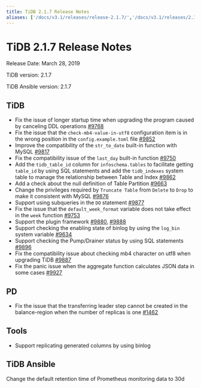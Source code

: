 ```yaml
---
title: TiDB 2.1.7 Release Notes
aliases: ['/docs/v3.1/releases/release-2.1.7/','/docs/v3.1/releases/2.1.7/']
---
```


# TiDB 2.1.7 Release Notes

Release Date: March 28, 2019

TiDB version: 2.1.7

TiDB Ansible version: 2.1.7

## TiDB

- Fix the issue of longer startup time when upgrading the program caused by canceling DDL operations [#9768](https://github.com/pingcap/tidb/pull/9768)
- Fix the issue that the `check-mb4-value-in-utf8` configuration item is in the wrong position in the `config.example.toml` file [#9852](https://github.com/pingcap/tidb/pull/9852)
- Improve the compatibility of the `str_to_date` built-in function with MySQL [#9817](https://github.com/pingcap/tidb/pull/9817)
- Fix the compatibility issue of the `last_day` built-in function [#9750](https://github.com/pingcap/tidb/pull/9750)
- Add the `tidb_table_id` column for `infoschema.tables` to facilitate getting `table_id` by using SQL statements and add the `tidb_indexes` system table to manage the relationship between Table and Index [#9862](https://github.com/pingcap/tidb/pull/9862)
- Add a check about the null definition of Table Partition [#9663](https://github.com/pingcap/tidb/pull/9663)
- Change the privileges required by `Truncate Table` from `Delete` to `Drop` to make it consistent with MySQL [#9876](https://github.com/pingcap/tidb/pull/9876)
- Support using subqueries in the `DO` statement [#9877](https://github.com/pingcap/tidb/pull/9877)
- Fix the issue that the `default_week_format` variable does not take effect in the `week` function [#9753](https://github.com/pingcap/tidb/pull/9753)
- Support the plugin framework [#9880](https://github.com/pingcap/tidb/pull/9880), [#9888](https://github.com/pingcap/tidb/pull/9888)
- Support checking the enabling state of binlog by using the `log_bin` system variable [#9634](https://github.com/pingcap/tidb/pull/9634)
- Support checking the Pump/Drainer status by using SQL statements [#9896](https://github.com/pingcap/tidb/pull/9896)
- Fix the compatibility issue about checking mb4 character on utf8 when upgrading TiDB [#9887](https://github.com/pingcap/tidb/pull/9887)
- Fix the panic issue when the aggregate function calculates JSON data in some cases [#9927](https://github.com/pingcap/tidb/pull/9927)

## PD

- Fix the issue that the transferring leader step cannot be created in the balance-region when the number of replicas is one [#1462](https://github.com/pingcap/pd/pull/1462)

## Tools

- Support replicating generated columns by using binlog

## TiDB Ansible

Change the default retention time of Prometheus monitoring data to 30d
